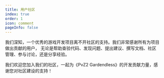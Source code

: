 ```yaml
---
title: 用户社区
index: true
order: 1
icon: comment
pageInfo: false
---
```

我们深知，一个优秀的游戏开发项目离不开社区的支持。我们非常感谢所有为项目做出贡献的用户，
无论是帮助查验代码、发现问题、提出建议、撰写文档、社区管理、参与讨论，还是分享经验。

我们欢迎您加入我们的社区，一起为《PvZ2 Gardendless》的开发贡献力量，感谢您对社区建设的支持！

<div class="vp-card-container">
  <VPCard
    title="QQ活跃聊天群"
    desc="群号：980405270，适合想提供帮助，分享攻略和参与讨论的玩家"
    logo="/assets/image/qq.svg"
    link="https://qm.qq.com/q/MIqVcRAg8u"
    background="rgba(245, 158, 0, 0.15)"
  />
  <VPCard
    title="QQ公告群-4"
    desc="群号：981880465，适合习惯潜水和获取最新版本的信息"
    logo="/assets/image/qq.svg"
    link="https://qm.qq.com/q/8LkQioyGI2"
    background="rgba(228, 0, 54, 0.15)"
  />
</div>
